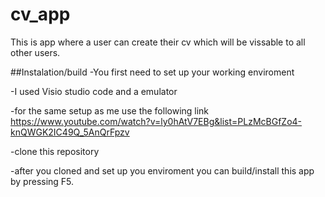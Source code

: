 # cv_app

This is app where a user can create their cv which will be vissable to all other users.




##Instalation/build 
-You first need to set up your working enviroment 

-I used Visio studio code and a emulator 

-for the same setup as me use the following link https://www.youtube.com/watch?v=ly0hAtV7EBg&list=PLzMcBGfZo4-knQWGK2IC49Q_5AnQrFpzv 

-clone this repository 

-after you cloned and set up you enviroment you can build/install this app by pressing F5.

